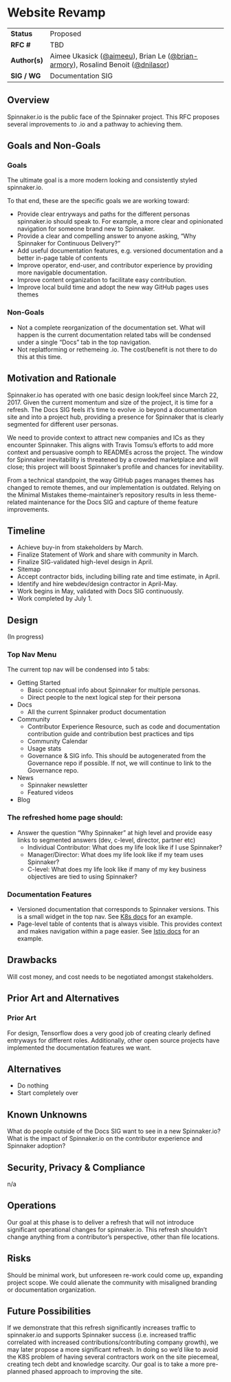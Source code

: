 # Website Revamp

| | |
|-|-|
| **Status**     | Proposed|
| **RFC #**      | TBD |
| **Author(s)**  | Aimee Ukasick ([@aimeeu](https://github.com/aimeeu)), Brian Le ([@brian-armory](https://github.com/brian-armory)), Rosalind Benoit ([@dnilasor](https://github.com/dnilasor)) |
| **SIG / WG**   | Documentation SIG |

## Overview

Spinnaker.io is the public face of the Spinnaker project. This RFC proposes several improvements to .io and a pathway to achieving them.

## Goals and Non-Goals

### Goals

The ultimate goal is a more modern looking and consistently styled spinnaker.io.

To that end, these are the specific goals we are working toward: 

* Provide clear entryways and paths for the different personas spinnaker.io should speak to. For example, a more clear and opinionated navigation for someone brand new to Spinnaker.
* Provide a clear and compelling answer to anyone asking, “Why Spinnaker for Continuous Delivery?”
* Add useful documentation features, e.g. versioned documentation and a better in-page table of contents
* Improve operator, end-user, and contributor experience by providing more navigable documentation.
* Improve content organization to facilitate easy contribution.
* Improve local build time and adopt the new way GitHub pages uses themes

### Non-Goals

* Not a complete reorganization of the documentation set. What will happen is the current documentation related tabs will be condensed under a single “Docs” tab in the top navigation.
* Not replatforming or rethemeing .io. The cost/benefit is not there to do this at this time.

## Motivation and Rationale

Spinnaker.io has operated with one basic design look/feel since March 22, 2017. Given the current momentum and size of the project, it is time for a refresh. The Docs SIG feels it’s time to evolve .io beyond a documentation site and into a project hub, providing a presence for Spinnaker that is clearly segmented for different user personas.

We need to provide context to attract new companies and ICs as they encounter Spinnaker. This aligns with Travis Tomsu’s efforts to add more context and persuasive oomph to READMEs across the project. The window for Spinnaker inevitability is threatened by a crowded marketplace and will close; this project will boost Spinnaker’s profile and chances for inevitability.

From a technical standpoint, the way GitHub pages manages themes has changed to remote themes, and our implementation is outdated. Relying on the Minimal Mistakes theme-maintainer’s repository results in less theme-related maintenance for the Docs SIG and capture of theme feature improvements.

## Timeline
* Achieve buy-in from stakeholders by March.
* Finalize Statement of Work and share with community in March.
* Finalize SIG-validated high-level design in April.
* Sitemap
* Accept contractor bids, including billing rate and time estimate, in April.
* Identify and hire webdev/design contractor in April-May.
* Work begins in May, validated with Docs SIG continuously.
* Work completed by July 1.

## Design 

(In progress)

### Top Nav Menu
The current top nav will be condensed into 5 tabs:

* Getting Started
    * Basic conceptual info about Spinnaker for multiple personas.
    * Direct people to the next logical step for their persona
* Docs
    * All the current Spinnaker product documentation
* Community
    * Contributor Experience Resource, such as code and documentation contribution guide and contribution best practices and tips
    * Community Calendar
    * Usage stats
    * Governance & SIG info. This should be autogenerated from the Governance repo if possible. If not, we will continue to link to the Governance repo.
* News
    * Spinnaker newsletter
    * Featured videos
* Blog

### The refreshed home page should:
* Answer the question “Why Spinnaker” at high level and provide easy links to segmented answers (dev, c-level, director, partner etc)
  * Individual Contributor: What does my life look like if I use Spinnaker?
  * Manager/Director: What does my life look like if my team uses Spinnaker?
  * C-level: What does my life look like if many of my key business objectives are tied to using Spinnaker?

### Documentation Features

* Versioned documentation that corresponds to Spinnaker versions. This is a small widget in the top nav. See [K8s docs](kubernetes.io/docs/home) for an example.
* Page-level table of contents that is always visible. This provides context and makes navigation within a page easier. See [Istio docs](https://istio.io/docs/concepts/what-is-istio/) for an example. 

## Drawbacks
Will cost money, and cost needs to be negotiated amongst stakeholders.

## Prior Art and Alternatives

### Prior Art
For design, Tensorflow does a very good job of creating clearly defined entryways for different roles. Additionally, other open source projects have implemented the documentation features we want.

## Alternatives

* Do nothing
* Start completely over

## Known Unknowns
What do people outside of the Docs SIG want to see in a new Spinnaker.io?
What is the impact of Spinnaker.io on the contributor experience and Spinnaker adoption?

## Security, Privacy & Compliance

n/a

##  Operations
Our goal at this phase is to deliver a refresh that will not introduce significant operational changes for spinnaker.io. This refresh shouldn’t change anything from a contributor’s perspective, other than file locations.

## Risks

Should be minimal work, but unforeseen re-work could come up, expanding project scope.
We could alienate the community with misaligned branding or documentation organization.

## Future Possibilities
If we demonstrate that this refresh significantly increases traffic to spinnaker.io and supports Spinnaker success (i.e. increased traffic correlated with increased contributions/contributing company growth), we may later propose a more significant refresh. In doing so we’d like to avoid the K8S problem of having several contractors work on the site piecemeal, creating tech debt and knowledge scarcity. Our goal is to take a more pre-planned phased approach to improving the site. 
